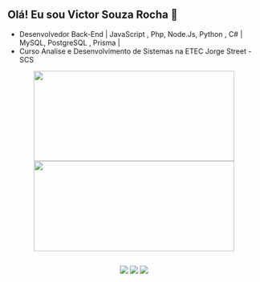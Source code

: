 ## Olá! Eu sou Victor Souza Rocha 👋


- Desenvolvedor Back-End | JavaScript , Php, Node.Js, Python , C# | MySQL, PostgreSQL , Prisma | 
-  Curso Analise e Desenvolvimento de Sistemas na ETEC Jorge Street - SCS

<div align="center">
 <a href="https://github.com/VictorRocha-dev">
    <img width="400em" height="180em" src="https://github-readme-stats.vercel.app/api?username=VictorRocha-dev&theme=dracula&show_icons=true&count_private=true" alt="">
  <img width="400em"  height="180em"src="https://github-readme-stats.vercel.app/api/top-langs/?username=VictorRocha-dev&layout=compact&theme=dracula&langs_count=8" alt="">
 </a>
</div>


  
##
 <div align="center"> 
  <a href="https://www.instagram.com/vsr_vitao/" target="_blank"><img src="https://img.shields.io/badge/-Instagram-%23E4405F?style=for-the-badge&logo=instagram&logoColor=white" target="_blank"></a>
  <a href = "mailto:vtrcvictorrocha3322@gmail.com"><img src="https://img.shields.io/badge/-Gmail-%23333?style=for-the-badge&logo=gmail&logoColor=white" target="_blank"></a>
  <a href="https://www.linkedin.com/in/victor-rocha-920ab9207/" target="_blank"><img src="https://img.shields.io/badge/-LinkedIn-%230077B5?style=for-the-badge&logo=linkedin&logoColor=white" target="_blank"></a> 
</div>
  
  
